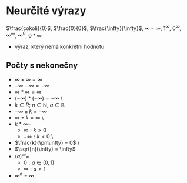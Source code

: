 # Neurčité výrazy
$\frac{cokoli}{0}$, $\frac{0}{0}$, $\frac{\infty}{\infty}$, ${\infty}-{\infty}$, $1^{\infty}$, $0^{\infty}$, ${\infty}^{\infty}$, ${\infty}^{0}$, ${0}*{\infty}$
- výraz, který nemá konkrétní hodnotu

## Počty s nekonečny
- $\infty + \infty = \infty$
- $-\infty - \infty = - \infty$
- $\infty * \infty = \infty$
- $(-\infty) * (-\infty) = -\infty$
\
- $k \in R; \ n \in \mathbb N, \ a \in \mathbb R$
- $-\infty \pm k = -\infty$
- $\infty \pm k = \infty$
\
- $k * \infty =$
    - $\infty: k > 0$
    - $-\infty: k < 0$
\
- $\frac{k}{\pm\infty} = 0$
\
- $\sqrt[n]{\infty} = \infty$
- $(a)^\infty =$
    - $0: a \in (0,1)$
    - $\infty: a > 1$
- $\infty^n = \infty$
